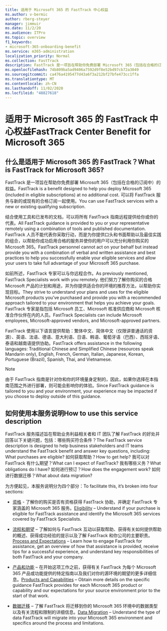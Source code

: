 ```yaml
---
title: 适用于 Microsoft 365 的 FastTrack 中心权益
ms.author: v-bermic
author: rberg-steyer
manager: jimmuir
ms.date: 11/2/20
ms.audience: ITPro
ms.topic: overview
f1_keywords:
- microsoft-365-onboarding-benefit
ms.service: m365-administration
localization_priority: Normal
ms.collection: FastTrack
description: FastTrack 是一项旨在帮助你免费部署 Microsoft 365（包括在合格的订阅中）的权益。 可以将 FastTrack 服务与新的或现有的合格订阅一起使用。
ms.openlocfilehash: 74b809ba5ad9406a7592d9f8e52bd97cb72a3049
ms.sourcegitcommit: ca476a4195477d43a6f3a212bf27bfe473cc1ffa
ms.translationtype: MT
ms.contentlocale: zh-CN
ms.lasthandoff: 11/02/2020
ms.locfileid: "48827618"
---
```

# <a name="fasttrack-center-benefit-for-microsoft-365"></a><span data-ttu-id="442d5-104">适用于 Microsoft 365 的 FastTrack 中心权益</span><span class="sxs-lookup"><span data-stu-id="442d5-104">FastTrack Center Benefit for Microsoft 365</span></span>

## <a name="what-is-fasttrack-for-microsoft-365"></a><span data-ttu-id="442d5-105">什么是适用于 Microsoft 365 的 FastTrack？</span><span class="sxs-lookup"><span data-stu-id="442d5-105">What is FastTrack for Microsoft 365?</span></span>

<span data-ttu-id="442d5-106">FastTrack 是一项旨在帮助你免费部署 Microsoft 365（包括在合格的订阅中）的权益。</span><span class="sxs-lookup"><span data-stu-id="442d5-106">FastTrack is a benefit designed to help you deploy Microsoft 365 (included in eligible subscriptions) at no additional cost.</span></span> <span data-ttu-id="442d5-107">可以将 FastTrack 服务与新的或现有的合格订阅一起使用。</span><span class="sxs-lookup"><span data-stu-id="442d5-107">You can use FastTrack services with a new or existing qualifying subscription.</span></span>

<span data-ttu-id="442d5-108">结合使用工具和已发布的文档，可以将所有 FastTrack 指南远程提供给你或你的代表。</span><span class="sxs-lookup"><span data-stu-id="442d5-108">All FastTrack guidance is provided to you or your representative remotely using a combination of tools and published documentation.</span></span> <span data-ttu-id="442d5-109">FastTrack 人员不能代表你采取行动，而是为你提供口头和书面帮助以及最佳实践的组合，以帮助你成功启用合格的服务并使你的用户可以充分利用你购买的 Microsoft 365。</span><span class="sxs-lookup"><span data-stu-id="442d5-109">FastTrack personnel cannot act on your behalf but instead provide you with a combination of verbal and written assistance and best practices to help you successfully enable your eligible services and allow your users to take full advantage of your Microsoft 365 purchase.</span></span>

<span data-ttu-id="442d5-110">如前所述，FastTrack 专家可以与你远程合作。</span><span class="sxs-lookup"><span data-stu-id="442d5-110">As previously mentioned, FastTrack Specialists work with you remotely.</span></span> <span data-ttu-id="442d5-111">他们努力了解你购买的合格 Microsoft 产品的计划和用途，并为你提供适合你的环境的推荐方法，以帮助你实现目标。</span><span class="sxs-lookup"><span data-stu-id="442d5-111">They strive to understand your plans and uses for the eligible Microsoft products you’ve purchased and provide you with a recommended approach tailored to your environment that helps you achieve your goals.</span></span> <span data-ttu-id="442d5-112">FastTrack 专家是指包括 Microsoft 员工、Microsoft 核准供应商和 Microsoft 核准合作伙伴在内的人员。</span><span class="sxs-lookup"><span data-stu-id="442d5-112">FastTrack Specialists can include Microsoft employees, Microsoft-approved vendors, and Microsoft-approved partners.</span></span>

<span data-ttu-id="442d5-113">FastTrack 使用以下语言提供帮助：繁体中文、简体中文（仅限讲普通话的资源）、英语、法语、德语、意大利语、日语、韩语、葡萄牙语（巴西）、西班牙语、泰语和越南语提供协助。</span><span class="sxs-lookup"><span data-stu-id="442d5-113">FastTrack offers assistance in the following languages: Traditional Chinese and Simplified Chinese (resources speak Mandarin only), English, French, German, Italian, Japanese, Korean, Portuguese (Brazil), Spanish, Thai, and Vietnamese.</span></span>

> [!NOTE]
> <span data-ttu-id="442d5-114">由于 FastTrack 指南是针对你和你的环境量身定制的，因此，如果你选择在本指南范围之外进行部署，则可能会影响你的体验。</span><span class="sxs-lookup"><span data-stu-id="442d5-114">Since FastTrack guidance is tailored to you and your environment, your experience may be impacted if you choose to deploy outside of this guidance.</span></span>

## <a name="how-to-use-this-service-description"></a><span data-ttu-id="442d5-115">如何使用本服务说明</span><span class="sxs-lookup"><span data-stu-id="442d5-115">How to use this service description</span></span>

<span data-ttu-id="442d5-116">FastTrack 服务描述旨在帮助业务利益相关者和 IT 团队了解 FastTrack 的好处并回答以下关键问题，包括：哪些购买符合条件？</span><span class="sxs-lookup"><span data-stu-id="442d5-116">The FastTrack service description is designed to help business stakeholders and IT teams understand the FastTrack benefit and answer key questions, including: What purchases are eligible?</span></span> <span data-ttu-id="442d5-117">如何获取帮助？</span><span class="sxs-lookup"><span data-stu-id="442d5-117">How to get help?</span></span> <span data-ttu-id="442d5-118">我可以对 FastTrack 有什么期望？</span><span class="sxs-lookup"><span data-stu-id="442d5-118">What can I expect of FastTrack?</span></span> <span data-ttu-id="442d5-119">我有哪些义务？</span><span class="sxs-lookup"><span data-stu-id="442d5-119">What obligations do I have?</span></span> <span data-ttu-id="442d5-120">如何进行预订？</span><span class="sxs-lookup"><span data-stu-id="442d5-120">How does the engagement work?</span></span> <span data-ttu-id="442d5-121">如何进行数据迁移？</span><span class="sxs-lookup"><span data-stu-id="442d5-121">What about data migration?</span></span>

<span data-ttu-id="442d5-122">为方便起见，本服务说明分为四个部分：</span><span class="sxs-lookup"><span data-stu-id="442d5-122">To facilitate this, it’s broken into four sections:</span></span>

  - <span data-ttu-id="442d5-123">[资格](eligibility.md) - 了解你的购买是否有资格获得 FastTrack 协助，并确定 FastTrack 专家涵盖的 Microsoft 365 服务。</span><span class="sxs-lookup"><span data-stu-id="442d5-123">[Eligibility](eligibility.md) – Understand if your purchase is eligible for FastTrack assistance and identify the Microsoft 365 services covered by FastTrack Specialists.</span></span>

  - <span data-ttu-id="442d5-124">[流程和期望](process-and-expectations.md) – 了解如何与 FastTrack 互动以获取帮助、获得有关如何提供帮助的概述、获得成功经验的提示以及了解 FastTrack 和你公司的主要职责。</span><span class="sxs-lookup"><span data-stu-id="442d5-124">[Process and Expectations](process-and-expectations.md) – Learn how to engage FastTrack for assistance, get an overview of how that assistance is provided, receive tips for a successful experience, and understand key responsibilities of both FastTrack and your company.</span></span>

  - <span data-ttu-id="442d5-125">[产品和功能](products-and-capabilities.md) – 在开始这项工作之前，获得有关 FastTrack 为每个 Microsoft 365 产品或功能提供的特定指南以及我们对你的源环境的期望的更多详细信息。</span><span class="sxs-lookup"><span data-stu-id="442d5-125">[Products and Capabilities](products-and-capabilities.md) – Obtain more details on the specific guidance FastTrack provides for each Microsoft 365 product or capability and our expectations for your source environment prior to the start of that work.</span></span>

  - <span data-ttu-id="442d5-126">[数据迁移](data-migration.md) – 了解 FastTrack 将迁移到你的 Microsoft 365 环境中的数据类型以及有关流程和限制的详细信息。</span><span class="sxs-lookup"><span data-stu-id="442d5-126">[Data Migration](data-migration.md) – Understand the type of data FastTrack will migrate into your Microsoft 365 environment and specifics around the process and limitations.</span></span>
